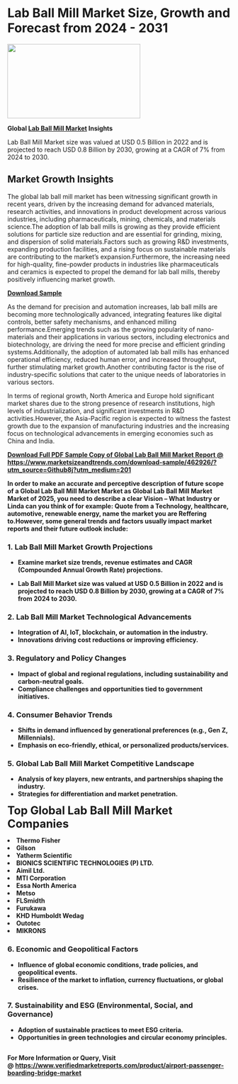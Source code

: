 <H1>Lab Ball Mill Market Size, Growth and Forecast from 2024 - 2031</H1><img class="aligncenter size-medium wp-image-584254" src="https://thirdeyenews.in/wp-content/uploads/2024/09/Global-Market-Research-300x168.jpeg" alt="" width="300" height="168" /><p><strong>Global&nbsp;<a href="https://www.marketsizeandtrends.com/download-sample/462926/?utm_source=Github8j?utm_medium=201">Lab Ball Mill Market</a> Insights</strong></p><p>Lab Ball Mill Market size was valued at USD 0.5 Billion in 2022 and is projected to reach USD 0.8 Billion by 2030, growing at a CAGR of 7% from 2024 to 2030.</p><p><h2>Market Growth Insights</h2> <p>The global lab ball mill market has been witnessing significant growth in recent years, driven by the increasing demand for advanced materials, research activities, and innovations in product development across various industries, including pharmaceuticals, mining, chemicals, and materials science.The adoption of lab ball mills is growing as they provide efficient solutions for particle size reduction and are essential for grinding, mixing, and dispersion of solid materials.Factors such as growing R&D investments, expanding production facilities, and a rising focus on sustainable materials are contributing to the market’s expansion.Furthermore, the increasing need for high-quality, fine-powder products in industries like pharmaceuticals and ceramics is expected to propel the demand for lab ball mills, thereby positively influencing market growth.</p> <p><strong><a href="#">Download Sample</a></strong></p> <p>As the demand for precision and automation increases, lab ball mills are becoming more technologically advanced, integrating features like digital controls, better safety mechanisms, and enhanced milling performance.Emerging trends such as the growing popularity of nano-materials and their applications in various sectors, including electronics and biotechnology, are driving the need for more precise and efficient grinding systems.Additionally, the adoption of automated lab ball mills has enhanced operational efficiency, reduced human error, and increased throughput, further stimulating market growth.Another contributing factor is the rise of industry-specific solutions that cater to the unique needs of laboratories in various sectors.</p> <p>In terms of regional growth, North America and Europe hold significant market shares due to the strong presence of research institutions, high levels of industrialization, and significant investments in R&D activities.However, the Asia-Pacific region is expected to witness the fastest growth due to the expansion of manufacturing industries and the increasing focus on technological advancements in emerging economies such as China and India.</p> <p><strong><a href="#"></p><p><span class=""><strong>Download Full PDF Sample Copy of Global Lab Ball Mill Market Report</strong> @ <a href="https://www.marketsizeandtrends.com/download-sample/462926/?utm_source=Github8j?utm_medium=201" target="_blank">https://www.marketsizeandtrends.com/download-sample/462926/?utm_source=Github8j?utm_medium=201</a></span></p><p>In order to make an accurate and perceptive description of future scope of a Global&nbsp;Lab Ball Mill Market Market as Global&nbsp;Lab Ball Mill Market Market of 2025, you need to describe a clear Vision &ndash; What Industry or Linda can you think of for example: Quote from a Technology, healthcare, automotive, renewable energy, name the market you are Reffering to.However, some general trends and factors usually impact market reports and their future outlook include:</p><h3>1.&nbsp;<strong>Lab Ball Mill Market Growth Projections</strong></h3><ul><li>Examine market size trends, revenue estimates and CAGR (Compounded Annual Growth Rate) projections.</li><li><p>Lab Ball Mill Market size was valued at USD 0.5 Billion in 2022 and is projected to reach USD 0.8 Billion by 2030, growing at a CAGR of 7% from 2024 to 2030.</p></li></ul><h3>2.&nbsp;<strong>Lab Ball Mill Market Technological Advancements</strong></h3><ul><li>Integration of AI, IoT, blockchain, or automation in the industry.</li><li>Innovations driving cost reductions or improving efficiency.</li></ul><h3>3.&nbsp;<strong>Regulatory and Policy Changes</strong></h3><ul><li>Impact of global and regional regulations, including sustainability and carbon-neutral goals.</li><li>Compliance challenges and opportunities tied to government initiatives.</li></ul><h3>4.&nbsp;<strong>Consumer Behavior Trends</strong></h3><ul><li>Shifts in demand influenced by generational preferences (e.g., Gen Z, Millennials).</li><li>Emphasis on eco-friendly, ethical, or personalized products/services.</li></ul><h3>5.&nbsp;<strong>Global Lab Ball Mill Market Competitive Landscape</strong></h3><ul><li>Analysis of key players, new entrants, and partnerships shaping the industry.</li><li>Strategies for differentiation and market penetration.</li></ul><p data-pm-slice="1 1 []"><span style="color: inherit; font-family: inherit; font-size: 25px;">Top Global Lab Ball Mill Market Companies</span></p><div class="" data-test-id=""><p><li>Thermo Fisher</li><li> Gilson</li><li> Yatherm Scientific</li><li> BIONICS SCIENTIFIC TECHNOLOGIES (P) LTD.</li><li> Aimil Ltd.</li><li> MTI Corporation</li><li> Essa North America</li><li> Metso</li><li> FLSmidth</li><li> Furukawa</li><li> KHD Humboldt Wedag</li><li> Outotec</li><li> MIKRONS</li></p></div><h3>6.&nbsp;<strong>Economic and Geopolitical Factors</strong></h3><ul><li>Influence of global economic conditions, trade policies, and geopolitical events.</li><li>Resilience of the market to inflation, currency fluctuations, or global crises.</li></ul><h3>7.&nbsp;<strong>Sustainability and ESG (Environmental, Social, and Governance)</strong></h3><ul><li>Adoption of sustainable practices to meet ESG criteria.</li><li>Opportunities in green technologies and circular economy principles.</li></ul><h2><strong style="font-size: 14px;">For More Information or Query, Visit @&nbsp;</strong><a style="background-color: #ffffff; font-size: 14px;" href="https://www.marketsizeandtrends.com/report/lab-ball-mill-market/" target="_blank">https://www.verifiedmarketreports.com/product/airport-passenger-boarding-bridge-market</a></h2>